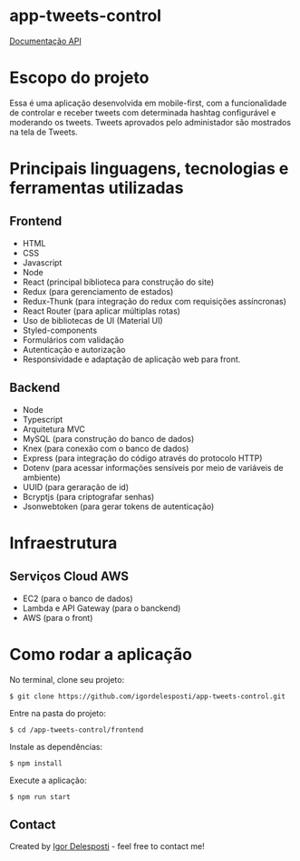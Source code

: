 # app-tweets-control
[Documentação API](https://documenter.getpostman.com/view/10914414/T1LLDStq)

# Escopo do projeto
Essa é uma aplicação desenvolvida em mobile-first, com a funcionalidade de controlar e receber tweets com determinada hashtag configurável e moderando os tweets.
Tweets aprovados pelo administador são mostrados na tela de Tweets.

# Principais linguagens, tecnologias e ferramentas utilizadas

## Frontend

* HTML
* CSS
* Javascript
* Node
* React (principal biblioteca para construção do site)
* Redux (para gerenciamento de estados)
* Redux-Thunk (para integração do redux com requisições assíncronas)
* React Router (para aplicar múltiplas rotas)
* Uso de bibliotecas de UI (Material UI)
* Styled-components
* Formulários com validação
* Autenticação e autorização
* Responsividade e adaptação de aplicação web para front.

## Backend

* Node
* Typescript
* Arquitetura MVC
* MySQL (para construção do banco de dados)
* Knex (para conexão com o banco de dados)
* Express (para integração do código através do protocolo HTTP)
* Dotenv (para acessar informações sensíveis por meio de variáveis de ambiente)
* UUID (para geraração de id)
* Bcryptjs (para criptografar senhas)
* Jsonwebtoken (para gerar tokens de autenticação)

# Infraestrutura

## Serviços Cloud AWS

* EC2 (para o banco de dados)
* Lambda e API Gateway (para o banckend)
* AWS (para o front)

# Como rodar a aplicação

No terminal, clone seu projeto:
```
$ git clone https://github.com/igordelesposti/app-tweets-control.git
```
Entre na pasta do projeto:
```
$ cd /app-tweets-control/frontend
```

Instale as dependências:
```
$ npm install
```
Execute a aplicação:
```
$ npm run start
```
## Contact
Created by [Igor Delesposti](https://github.com/igordelesposti) - feel free to contact me!
